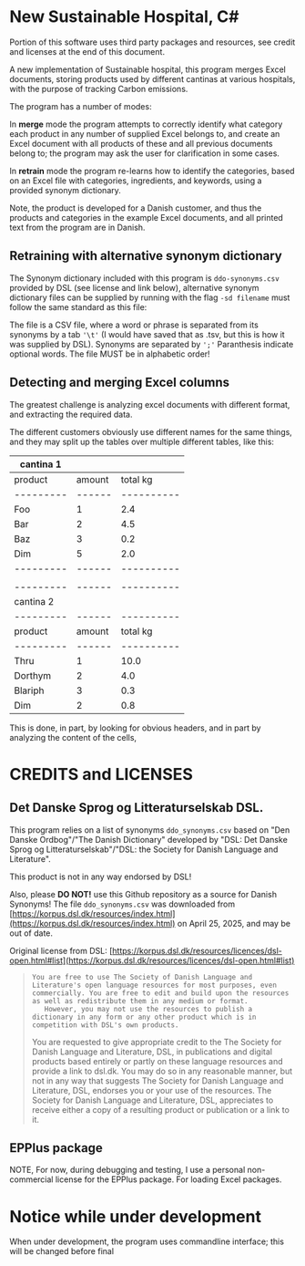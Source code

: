 New Sustainable Hospital, C#
=========
Portion of this software uses third party packages and resources, see credit and licenses at the end of this document.

A new implementation of Sustainable hospital, this program merges Excel documents, storing products used by different cantinas at various hospitals, with the purpose of tracking Carbon emissions.


The program has a number of modes:

In **merge** mode the program attempts to correctly identify what category each product in any number of supplied Excel belongs to, and create an Excel document with all products of these and all previous documents belong to; the program may ask the user for clarification in some cases.

In **retrain** mode the program re-learns how to identify the categories, based on an Excel file with categories, ingredients, and keywords, using a provided synonym dictionary.

Note, the product is developed for a Danish customer, and thus the products and categories in the example Excel documents, and all printed text from the program are in Danish.

Retraining with alternative synonym dictionary
---------------
The Synonym dictionary included with this program is `ddo-synonyms.csv` provided by DSL (see license and link below), alternative synonym dictionary files can be supplied by running with the flag `-sd filename` must follow the same standard as this file:

The file is a CSV file, where a word or phrase is separated from its synonyms by a tab `'\t'` (I would have saved that as .tsv, but this is how it was supplied by DSL). Synonyms are separated by `';'` Paranthesis indicate optional words. The file MUST be in alphabetic order! 

Detecting and merging Excel columns
-------------------
The greatest challenge is analyzing excel documents with different format, and extracting the required data.

The different customers obviously use different names for the same things, and they may split up the tables over multiple different tables, like this:


| cantina 1 |        |            |
| --------- | ------ | ---------- |
| product   | amount | total kg   |
| --------- | ------ | ---------- |
| Foo       |  1     |   2.4      |
| Bar       |  2     |   4.5      |
| Baz       |  3     |   0.2      |
| Dim       |  5     |   2.0      |
| --------- | ------ | ---------- |
|           |        |            |
| --------- | ------ | ---------- |
| cantina 2 |        |            |
| --------- | ------ | ---------- |
| product   | amount | total kg   |
| --------- | ------ | ---------- |
| Thru      |  1     |  10.0      |
| Dorthym   |  2     |   4.0      |
| Blariph   |  3     |   0.3      |
| Dim       |  2     |   0.8      |



This is done, in part, by looking for obvious headers, and in part by analyzing the content of the cells, 

CREDITS and LICENSES
=====

Det Danske Sprog og Litteraturselskab DSL.
----
This program relies on a list of synonyms  `ddo_synonyms.csv` based on "Den Danske Ordbog"/"The Danish Dictionary" developed by "DSL: Det Danske Sprog og Litteraturselskab"/"DSL: the Society for Danish Language and Literature".

This product is not in any way endorsed by DSL!

Also, please **DO NOT!** use this Github repository as a source for Danish Synonyms! The file `ddo_synonyms.csv` was downloaded from [https://korpus.dsl.dk/resources/index.html](https://korpus.dsl.dk/resources/index.html) on April 25, 2025, and may be out of date.


Original license from DSL: [https://korpus.dsl.dk/resources/licences/dsl-open.html#list](https://korpus.dsl.dk/resources/licences/dsl-open.html#list)

>     You are free to use The Society of Danish Language and Literature's open language resources for most purposes, even commercially. You are free to edit and build upon the resources as well as redistribute them in any medium or format.
>        However, you may not use the resources to publish a dictionary in any form or any other product which is in competition with DSL's own products.
>
>    You are requested to give appropriate credit to the The Society for Danish Language and Literature, DSL, in publications and digital products based entirely or partly on these language resources and provide a link to dsl.dk. You may do so in any reasonable manner, but not in any way that suggests The Society for Danish Language and Literature, DSL, endorses you or your use of the resources. The Society for Danish Language and Literature, DSL, appreciates to receive either a copy of a resulting product or publication or a link to it.


EPPlus package
-----------
NOTE, For now, during debugging and testing, I use a personal non-commercial license for the EPPlus package. For loading Excel packages.


Notice while under development
====
When under development, the program uses commandline interface; this will be changed before final
